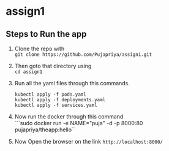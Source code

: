 # assign1

## Steps to Run the app

1. Clone the repo with  
	```git clone https://github.com/Pujapriya/assign1.git```  

2. Then goto that directory using  
	```cd assign1```  

3. Run all the yaml files through this commands.

	```kubectl apply -f pods.yaml```  
	```kubectl apply -f deployments.yaml```  
	```kubectl apply -f services.yaml```

4. Now run the docker through this command  
	```sudo docker run -e NAME="puja" -d -p 8000:80 pujapriya/theapp:hello``

5. Now Open the browser on the link ```http://localhost:8000/```

